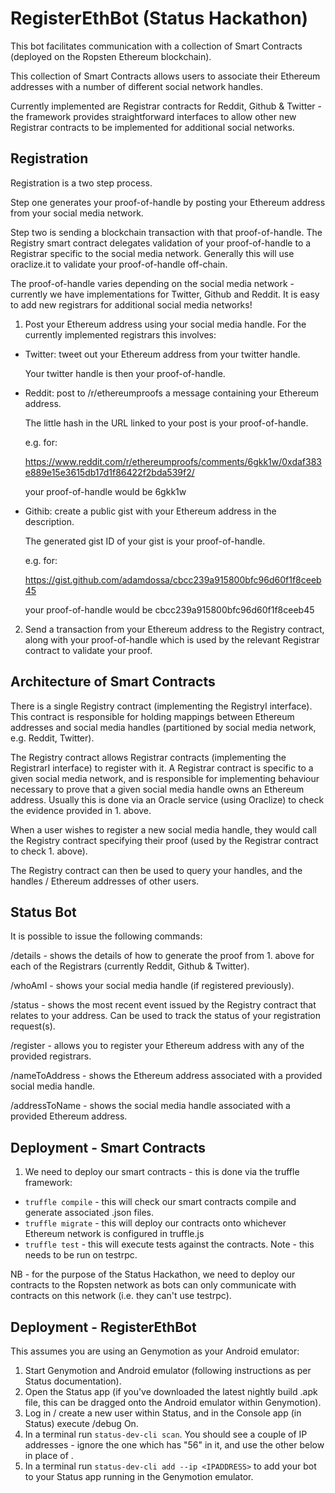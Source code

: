 # RegisterEthBot (Status Hackathon)

This bot facilitates communication with a collection of Smart Contracts (deployed on the Ropsten Ethereum blockchain).

This collection of Smart Contracts allows users to associate their Ethereum addresses with a number of different social network handles.

Currently implemented are Registrar contracts for Reddit, Github & Twitter - the framework provides straightforward interfaces to allow other new Registrar contracts to be implemented for additional social networks.

## Registration

Registration is a two step process.

Step one generates your proof-of-handle by posting your Ethereum address from your social media network.

Step two is sending a blockchain transaction with that proof-of-handle. The Registry smart contract delegates validation of your proof-of-handle to a Registrar specific to the social media network. Generally this will use oraclize.it to validate your proof-of-handle off-chain.

The proof-of-handle varies depending on the social media network - currently we have implementations for Twitter, Github and Reddit. It is easy to add new registrars for additional social media networks!

1. Post your Ethereum address using your social media handle. For the currently implemented registrars this involves:

  - Twitter: tweet out your Ethereum address from your twitter handle.
  
    Your twitter handle is then your proof-of-handle.
  
  - Reddit: post to /r/ethereumproofs a message containing your Ethereum address.
  
    The little hash in the URL linked to your post is your proof-of-handle.
    
    e.g. for:
    
    https://www.reddit.com/r/ethereumproofs/comments/6gkk1w/0xdaf383e889e15e3615db17d1f86422f2bda539f2/
    
    your proof-of-handle would be 6gkk1w
  
  - Githib: create a public gist with your Ethereum address in the description.
  
    The generated gist ID of your gist is your proof-of-handle.
  
    e.g. for:
    
    https://gist.github.com/adamdossa/cbcc239a915800bfc96d60f1f8ceeb45
    
    your proof-of-handle would be cbcc239a915800bfc96d60f1f8ceeb45
  
2. Send a transaction from your Ethereum address to the Registry contract, along with your proof-of-handle which is used by the relevant Registrar contract to validate your proof.

## Architecture of Smart Contracts

There is a single Registry contract (implementing the RegistryI interface). This contract is responsible for holding mappings between Ethereum addresses and social media handles (partitioned by social media network, e.g. Reddit, Twitter).

The Registry contract allows Registrar contracts (implementing the RegistrarI interface) to register with it. A Registrar contract is specific to a given social media network, and is responsible for implementing behaviour necessary to prove that a given social media handle owns an Ethereum address. Usually this is done via an Oracle service (using Oraclize) to check the evidence provided in 1. above. 

When a user wishes to register a new social media handle, they would call the Registry contract specifying their proof (used by the Registrar contract to check 1. above).

The Registry contract can then be used to query your handles, and the handles / Ethereum addresses of other users.

## Status Bot

It is possible to issue the following commands:

/details - shows the details of how to generate the proof from 1. above for each of the Registrars (currently Reddit, Github & Twitter).

/whoAmI - shows your social media handle (if registered previously).

/status - shows the most recent event issued by the Registry contract that relates to your address. Can be used to track the status of your registration request(s).

/register - allows you to register your Ethereum address with any of the provided registrars.

/nameToAddress - shows the Ethereum address associated with a provided social media handle.

/addressToName - shows the social media handle associated with a provided Ethereum address.

## Deployment - Smart Contracts

1. We need to deploy our smart contracts - this is done via the truffle framework:
  - `truffle compile` - this will check our smart contracts compile and generate associated .json files.
  - `truffle migrate` - this will deploy our contracts onto whichever Ethereum network is configured in truffle.js
  - `truffle test` - this will execute tests against the contracts. Note - this needs to be run on testrpc.
  
NB - for the purpose of the Status Hackathon, we need to deploy our contracts to the Ropsten network as bots can only communicate with contracts on this network (i.e. they can't use testrpc).

## Deployment - RegisterEthBot

This assumes you are using an Genymotion as your Android emulator:

1. Start Genymotion and Android emulator (following instructions as per Status documentation).
1. Open the Status app (if you've downloaded the latest nightly build .apk file, this can be dragged onto the Android emulator within Genymotion).
1. Log in / create a new user within Status, and in the Console app (in Status) execute /debug On.
1. In a terminal run `status-dev-cli scan`. You should see a couple of IP addresses - ignore the one which has "56" in it, and use the other below in place of <IPADDRESS>.
1. In a terminal run `status-dev-cli add --ip <IPADDRESS>` to add your bot to your Status app running in the Genymotion emulator.
